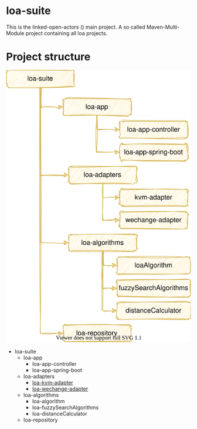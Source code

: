 # loa-suite
This is the linked-open-actors () main project. A so called Maven-Multi-Module project containing all loa projects.

# Project structure
![project_structure](doc/img/project_structure.svg "project_structure")

- loa-suite
    - loa-app
        - loa-app-controller
        - loa-app-spring-boot
    - loa-adapters
        - [loa-kvm-adapter](loa-adapters/loa-kvm-adapter/README.md)  
        - [loa-wechange-adapter](loa-adapters/loa-wechange-adapter/README.md)  
    - loa-algorithms
        - loa-algorithm
        - loa-fuzzySearchAlgorithms
        - loa-distanceCalculator
    - loa-repository
